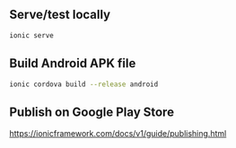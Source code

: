 ## Serve/test locally

```sh
ionic serve
```

## Build Android APK file

```sh
ionic cordova build --release android
```

## Publish on Google Play Store

https://ionicframework.com/docs/v1/guide/publishing.html
